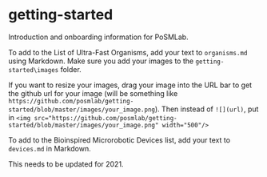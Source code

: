 # getting-started
Introduction and onboarding information for PoSMLab. 

To add to the List of Ultra-Fast Organisms, add your text to `organisms.md` using Markdown. Make sure you add your images to the `getting-started\images` folder.  

If you want to resize your images, drag your image into the URL bar to get the github url for your image (will be something like `https://github.com/posmlab/getting-started/blob/master/images/your_image.png`).
Then instead of `![](url)`, put in 
`<img src="https://github.com/posmlab/getting-started/blob/master/images/your_image.png" width="500"/>`

To add to the Bioinspired Microrobotic Devices list, add your text to `devices.md` in Markdown. 

This needs to be updated for 2021.


